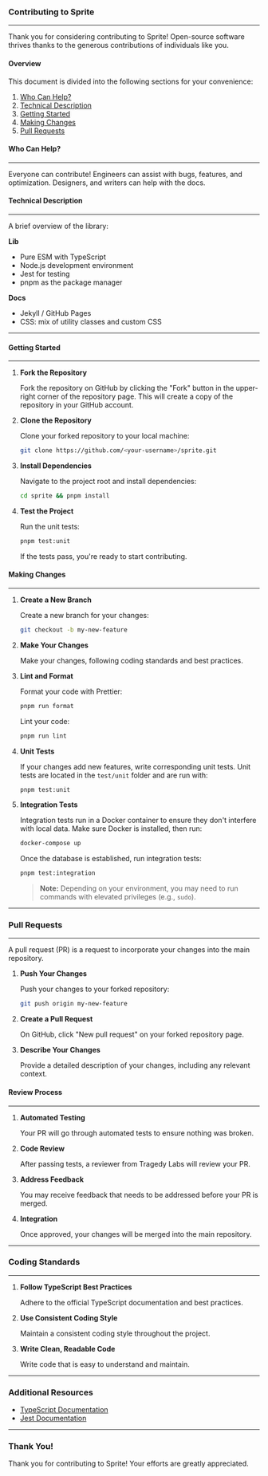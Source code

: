 ### Contributing to Sprite

---

Thank you for considering contributing to Sprite! Open-source software thrives thanks to the generous contributions of individuals like you.

#### Overview

This document is divided into the following sections for your convenience:

1. [Who Can Help?](#who-can-help)
2. [Technical Description](#technical-description)
3. [Getting Started](#getting-started)
4. [Making Changes](#making-changes)
5. [Pull Requests](#pull-requests)

#### Who Can Help?

---

Everyone can contribute! Engineers can assist with bugs, features, and optimization. Designers, and writers can help with the docs.

#### Technical Description

---

A brief overview of the library:

**Lib**

- Pure ESM with TypeScript
- Node.js development environment
- Jest for testing
- pnpm as the package manager

**Docs**

- Jekyll / GitHub Pages
- CSS: mix of utility classes and custom CSS

---

#### Getting Started

---

1. **Fork the Repository**

   Fork the repository on GitHub by clicking the "Fork" button in the upper-right corner of the repository page. This will create a copy of the repository in your GitHub account.

2. **Clone the Repository**

   Clone your forked repository to your local machine:

   ```sh
   git clone https://github.com/<your-username>/sprite.git
   ```

3. **Install Dependencies**

   Navigate to the project root and install dependencies:

   ```sh
   cd sprite && pnpm install
   ```

4. **Test the Project**

   Run the unit tests:

   ```sh
   pnpm test:unit
   ```

   If the tests pass, you're ready to start contributing.

#### Making Changes

---

1. **Create a New Branch**

   Create a new branch for your changes:

   ```sh
   git checkout -b my-new-feature
   ```

2. **Make Your Changes**

   Make your changes, following coding standards and best practices.

3. **Lint and Format**

   Format your code with Prettier:

   ```sh
   pnpm run format
   ```

   Lint your code:

   ```sh
   pnpm run lint
   ```

4. **Unit Tests**

   If your changes add new features, write corresponding unit tests. Unit tests are located in the `test/unit` folder and are run with:

   ```sh
   pnpm test:unit
   ```

5. **Integration Tests**

   Integration tests run in a Docker container to ensure they don't interfere with local data. Make sure Docker is installed, then run:

   ```sh
   docker-compose up
   ```

   Once the database is established, run integration tests:

   ```sh
   pnpm test:integration
   ```

   > **Note:** Depending on your environment, you may need to run commands with elevated privileges (e.g., `sudo`).

---

### Pull Requests

---

A pull request (PR) is a request to incorporate your changes into the main repository.

1. **Push Your Changes**

   Push your changes to your forked repository:

   ```sh
   git push origin my-new-feature
   ```

2. **Create a Pull Request**

   On GitHub, click "New pull request" on your forked repository page.

3. **Describe Your Changes**

   Provide a detailed description of your changes, including any relevant context.

#### Review Process

---

1. **Automated Testing**

   Your PR will go through automated tests to ensure nothing was broken.

2. **Code Review**

   After passing tests, a reviewer from Tragedy Labs will review your PR.

3. **Address Feedback**

   You may receive feedback that needs to be addressed before your PR is merged.

4. **Integration**

   Once approved, your changes will be merged into the main repository.

---

### Coding Standards

---

1. **Follow TypeScript Best Practices**

   Adhere to the official TypeScript documentation and best practices.

2. **Use Consistent Coding Style**

   Maintain a consistent coding style throughout the project.

3. **Write Clean, Readable Code**

   Write code that is easy to understand and maintain.

---

### Additional Resources

- [TypeScript Documentation](https://www.typescriptlang.org/docs/)
- [Jest Documentation](https://archive.jestjs.io/docs/en/22.x/getting-started.html)

---

### Thank You!

Thank you for contributing to Sprite! Your efforts are greatly appreciated.
